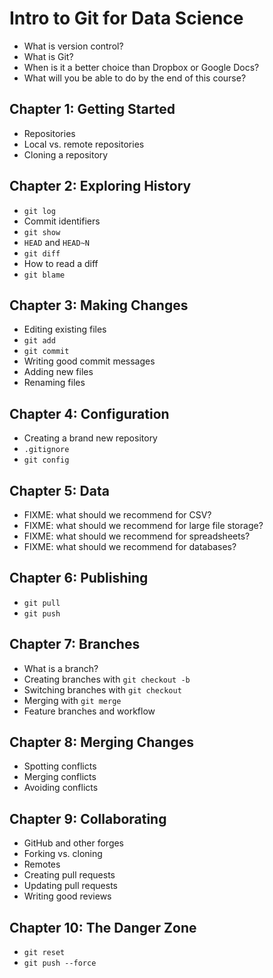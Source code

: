 # Intro to Git for Data Science

* What is version control?
* What is Git?
* When is it a better choice than Dropbox or Google Docs?
* What will you be able to do by the end of this course?

## Chapter 1: Getting Started

* Repositories
* Local vs. remote repositories
* Cloning a repository

## Chapter 2: Exploring History

* `git log`
* Commit identifiers
* `git show`
* `HEAD` and `HEAD~N`
* `git diff`
* How to read a diff
* `git blame`

## Chapter 3: Making Changes

* Editing existing files
* `git add`
* `git commit`
* Writing good commit messages
* Adding new files
* Renaming files

## Chapter 4: Configuration

* Creating a brand new repository
* `.gitignore`
* `git config`

## Chapter 5: Data

* FIXME: what should we recommend for CSV?
* FIXME: what should we recommend for large file storage?
* FIXME: what should we recommend for spreadsheets?
* FIXME: what should we recommend for databases?

## Chapter 6: Publishing

* `git pull`
* `git push`

## Chapter 7: Branches

* What is a branch?
* Creating branches with `git checkout -b`
* Switching branches with `git checkout`
* Merging with `git merge`
* Feature branches and workflow

## Chapter 8: Merging Changes

* Spotting conflicts
* Merging conflicts
* Avoiding conflicts

## Chapter 9: Collaborating

* GitHub and other forges
* Forking vs. cloning
* Remotes
* Creating pull requests
* Updating pull requests
* Writing good reviews

## Chapter 10: The Danger Zone

* `git reset`
* `git push --force`
